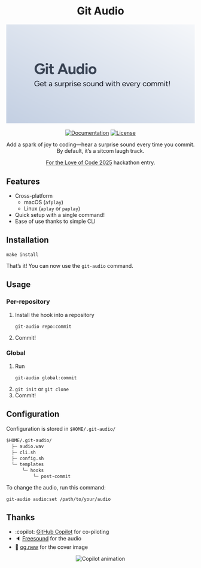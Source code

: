 <div align="center">

# Git Audio

[![Cover image](./cover.svg)](https://git-audio.nhan.dev)

[![Documentation](https://img.shields.io/badge/Documentation-none?style=for-the-badge&cacheSeconds=86400)](https://git-audio.nhan.dev)
[![License](https://img.shields.io/github/license/dnhn/gca?style=for-the-badge&cacheSeconds=86400)](./license)

Add a spark of joy to coding—hear a surprise sound every time you commit. By default, it’s a sitcom laugh track.

[For the Love of Code 2025](https://gh.io/ftloc) hackathon entry.

</div>

## Features

- Cross-platform
  - macOS (`afplay`)
  - Linux (`aplay` or `paplay`)
- Quick setup with a single command!
- Ease of use thanks to simple CLI

## Installation

```shell
make install
```

That’s it! You can now use the `git-audio` command.

## Usage

### Per-repository

1. Install the hook into a repository
   ```shell
   git-audio repo:commit
   ```
1. Commit!

### Global

1. Run
   ```shell
   git-audio global:commit
   ```
1. `git init` or `git clone`
1. Commit!

## Configuration

Configuration is stored in `$HOME/.git-audio/`

```
$HOME/.git-audio/
  ├─ audio.wav
  ├─ cli.sh
  ├─ config.sh
  └─ templates
      └─ hooks
          └─ post-commit
```

To change the audio, run this command:

```shell
git-audio audio:set /path/to/your/audio
```

## Thanks

- :copilot: [GitHub Copilot](https://gh.io/copilot) for co-piloting
- 🔈 [Freesound](https://freesound.org/s/324894) for the audio
- 📔 [og.new](https://og.new) for the cover image

<div align="center">
<img src="https://github.blog/wp-content/uploads/2025/05/leereilly-copilot.gif" alt="Copilot animation" width="250" height="315">
</div>
